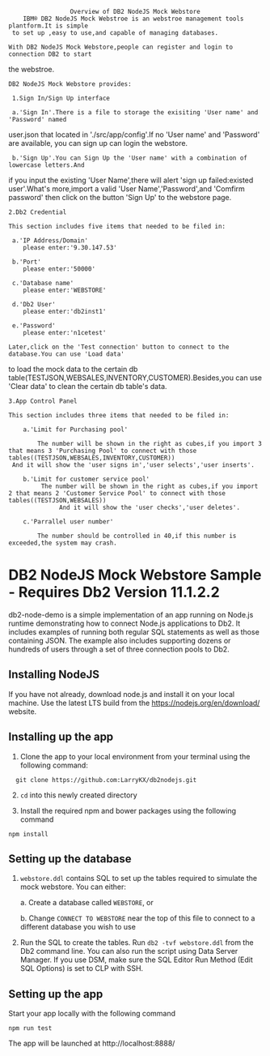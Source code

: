                      Overview of DB2 NodeJS Mock Webstore
        IBM® DB2 NodeJS Mock Webstroe is an webstroe management tools plantform.It is simple
     to set up ,easy to use,and capable of managing databases.

    With DB2 NodeJS Mock Webstore,people can register and login to connection DB2 to start
 the webstroe.

    DB2 NodeJS Mock Webstore provides:

     1.Sign In/Sign Up interface

     a.'Sign In'.There is a file to storage the exisiting 'User name' and 'Password' named
 user.json that located in './src/app/config'.If no 'User name' and 'Password' are available,
 you can sign up can login the webstore.

     b.'Sign Up'.You can Sign Up the 'User name' with a combination of lowercase letters.And
 if you input the existing 'User Name',there will alert 'sign up failed:existed user'.What's
 more,import a valid 'User Name','Password',and 'Comfirm password' then click on the button
 'Sign Up' to the webstore page.

    2.Db2 Credential

    This section includes five items that needed to be filed in:

     a.'IP Address/Domain'
        please enter:'9.30.147.53'

     b.'Port'
        please enter:'50000'

     c.'Database name'
        please enter:'WEBSTORE'

     d.'Db2 User'
        please enter:'db2inst1'

     e.'Password'
        please enter:'n1cetest'

    Later,click on the 'Test connection' button to connect to the database.You can use 'Load data'
to load the mock data to the certain db table(TESTJSON,WEBSALES,INVENTORY,CUSTOMER).Besides,you can use 'Clear data' to clean the
certain db table's data.

    3.App Control Panel

    This section includes three items that needed to be filed in:

        a.'Limit for Purchasing pool'

            The number will be shown in the right as cubes,if you import 3 that means 3 'Purchasing Pool' to connect with those tables((TESTJSON,WEBSALES,INVENTORY,CUSTOMER))
     And it will show the 'user signs in','user selects','user inserts'.
     
        b.'Limit for customer service pool'  
             The number will be shown in the right as cubes,if you import 2 that means 2 'Customer Service Pool' to connect with those tables((TESTJSON,WEBSALES))
                  And it will show the 'user checks','user deletes'.
                  
        c.'Parrallel user number'
        
            The number should be controlled in 40,if this number is exceeded,the system may crash.





























































# DB2 NodeJS Mock Webstore Sample - Requires Db2 Version 11.1.2.2

db2-node-demo is a simple implementation of an app running on Node.js runtime
demonstrating how to connect Node.js applications to Db2. It includes examples of
running both regular SQL statements as well as those containing JSON. The example
also includes supporting dozens or hundreds of users through a set of three 
connection pools to Db2.

## Installing NodeJS

If you have not already, download node.js and install it on your local machine.
Use the latest LTS build from the https://nodejs.org/en/download/ website.

## Installing up the app

1. Clone the app to your local environment from your terminal using the following
 command:

  ```
    git clone https://github.com:LarryKX/db2nodejs.git
  ```

2. `cd` into this newly created directory

3. Install the required npm and bower packages using the following command

  ```
  npm install
  ```

## Setting up the database

1. `webstore.ddl` contains SQL to set up the tables required to simulate the mock
webstore. You can either:
  
    a. Create a database called `WEBSTORE`, or
  
    b. Change `CONNECT TO WEBSTORE` near the top of this file to connect to a
    different database you wish to use
    
2. Run the SQL to create the tables. Run ```db2 -tvf webstore.ddl``` from the Db2
 command line. You can also run the script using Data Server Manager. If you use DSM,
  make sure the SQL Editor Run Method (Edit SQL Options) is set to CLP with SSH.


## Setting up the app

Start your app locally with the following command
  ```
  npm run test
  ```
The app will be launched at http://localhost:8888/
